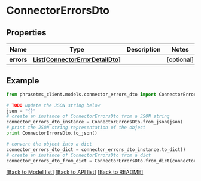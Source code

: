 # ConnectorErrorsDto

## Properties

| Name       | Type                                                            | Description | Notes      |
| ---------- | --------------------------------------------------------------- | ----------- | ---------- |
| **errors** | [**List[ConnectorErrorDetailDto]**](ConnectorErrorDetailDto.md) |             | [optional] |

## Example

```python
from phrasetms_client.models.connector_errors_dto import ConnectorErrorsDto

# TODO update the JSON string below
json = "{}"
# create an instance of ConnectorErrorsDto from a JSON string
connector_errors_dto_instance = ConnectorErrorsDto.from_json(json)
# print the JSON string representation of the object
print ConnectorErrorsDto.to_json()

# convert the object into a dict
connector_errors_dto_dict = connector_errors_dto_instance.to_dict()
# create an instance of ConnectorErrorsDto from a dict
connector_errors_dto_from_dict = ConnectorErrorsDto.from_dict(connector_errors_dto_dict)
```

[[Back to Model list]](../README.md#documentation-for-models) [[Back to API list]](../README.md#documentation-for-api-endpoints) [[Back to README]](../README.md)
